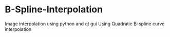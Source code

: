 # B-Spline-Interpolation
Image interpolation using python and qt gui
Using Quadratic B-spline curve interpolation
